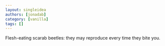 ```yaml
---
layout: singleidea
authors: [jonadab]
category: [vanilla]
tags: []
---
```

Flesh-eating scarab beetles: they may reproduce every time they bite you.
